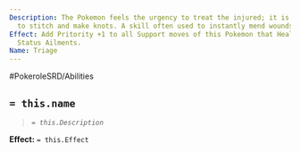 ```yaml
---
Description: The Pokemon feels the urgency to treat the injured; it is also very quick
  to stitch and make knots. A skill often used to instantly mend wounds.
Effect: Add Pritority +1 to all Support moves of this Pokemon that Heal HP or cure
  Status Ailments.
Name: Triage
---
```


#PokeroleSRD/Abilities

## `= this.name`

> *`= this.Description`*

**Effect:** `= this.Effect`
